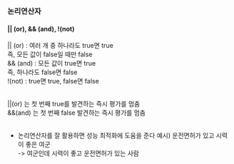 ### 논리연산자

#### || (or), && (and), !(not)   
|| (or)  : 여러 개 중 하나라도 true면 true   
           즉, 모든 값이 false일 때만 false   
&& (and) : 모든 값이 true면 true   
           즉, 하나라도 false면 false   
!(not)   : true면 true, false면 false   
<br>

||(or) 는 첫 번째 true를 발견하는 즉시 평가를 멈춤   
&&(and) 는 첫 번째 false 발견하는 즉시 평가를 멈춤   
<br>

- 논리연산자를 잘 활용하면 성능 최적화에 도움을 준다
  예시) 운전면허가 있고 시력이 좋은 여군   
  -> 여군인데 시력이 좋고 운전면허가 있는 사람